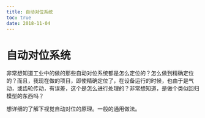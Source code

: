 ```yaml
---
title: 自动对位系统
toc: true
date: 2018-11-04
---
```

# 自动对位系统


非常想知道工业中的做的那些自动对位系统都是怎么定位的？怎么做到精确定位的？而且，我现在做的项目，即使精确定位了，在设备运行的时候，也由于是气动，或齿轮传动，有误差，这个是怎么进行处理的？非常想知道，是做个类似回归模型的东西吗？

想详细的了解下视觉自动对位的原理。一般的通用做法。
